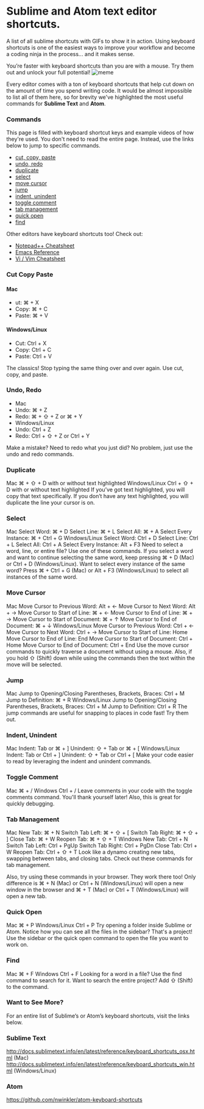 # Sublime and Atom text editor shortcuts.
A list of all sublime shortcuts with GIFs to show it in action.
Using keyboard shortcuts is one of the easiest ways to improve your workflow and become a coding ninja in the process... and it makes sense.

You’re faster with keyboard shortcuts than you are with a mouse. Try them out and unlock your full potential!
![meme](https://d17h27t6h515a5.cloudfront.net/topher/2016/November/582c4ab4_keyboard-shortcuts-meme/keyboard-shortcuts-meme.jpg)

Every editor comes with a ton of keyboard shortcuts that help cut down on the amount of time you spend writing code. It would be almost impossible to list all of them here, so for brevity we've highlighted the most useful commands for **Sublime Text** and **Atom**.

### Commands
This page is filled with keyboard shortcut keys and example videos of how they're used. You don't need to read the entire page. Instead, use the links below to jump to specific commands.

* [cut, copy, paste](#cut-copy-paste)
* [undo, redo]()
* [duplicate]()
* [select]()
* [move cursor]()
* [jump]()
* [indent, unindent]()
* [toggle comment]()
* [tab management]()
* [quick open]()
* [find]()

Other editors have keyboard shortcuts too! Check out:

* [Notepad++ Cheatsheet]()
* [Emacs Reference]()
* [Vi / Vim Cheatsheet]()
### Cut Copy Paste
#### Mac
* ut: ⌘ + X
* Copy: ⌘ + C
* Paste: ⌘ + V
#### Windows/Linux
* Cut: Ctrl + X
* Copy: Ctrl + C
* Paste: Ctrl + V

The classics! Stop typing the same thing over and over again. Use cut, copy, and paste.


### Undo, Redo
* Mac
* Undo: ⌘ + Z
* Redo: ⌘ + ⇧ + Z or ⌘ + Y
* Windows/Linux
* Undo: Ctrl + Z
* Redo: Ctrl + ⇧ + Z or Ctrl + Y

Make a mistake? Need to redo what you just did? No problem, just use the undo and redo commands.


### Duplicate
Mac
⌘ + ⇧ + D with or without text highlighted
Windows/Linux
Ctrl + ⇧ + D with or without text highlighted
If you’ve got text highlighted, you will copy that text specifically. If you don’t have any text highlighted, you will duplicate the line your cursor is on.


### Select
Mac
Select Word: ⌘ + D
Select Line: ⌘ + L
Select All: ⌘ + A
Select Every Instance: ⌘ + Ctrl + G
Windows/Linux
Select Word: Ctrl + D
Select Line: Ctrl + L
Select All: Ctrl + A
Select Every Instance: Alt + F3
Need to select a word, line, or entire file? Use one of these commands. If you select a word and want to continue selecting the same word, keep pressing ⌘ + D (Mac) or Ctrl + D (Windows/Linux). Want to select every instance of the same word? Press ⌘ + Ctrl + G (Mac) or Alt + F3 (Windows/Linux) to select all instances of the same word.


### Move Cursor
Mac
Move Cursor to Previous Word: Alt + ←
Move Cursor to Next Word: Alt + →
Move Cursor to Start of Line: ⌘ + ←
Move Cursor to End of Line: ⌘ + →
Move Cursor to Start of Document: ⌘ + ↑
Move Cursor to End of Document: ⌘ + ↓
Windows/Linux
Move Cursor to Previous Word: Ctrl + ←
Move Cursor to Next Word: Ctrl + →
Move Cursor to Start of Line: Home
Move Cursor to End of Line: End
Move Cursor to Start of Document: Ctrl + Home
Move Cursor to End of Document: Ctrl + End
Use the move cursor commands to quickly traverse a document without using a mouse. Also, if you hold ⇧ (Shift) down while using the commands then the text within the move will be selected.


### Jump
Mac
Jump to Opening/Closing Parentheses, Brackets, Braces: Ctrl + M
Jump to Definition: ⌘ + R
Windows/Linux
Jump to Opening/Closing Parentheses, Brackets, Braces: Ctrl + M
Jump to Definition: Ctrl + R
The jump commands are useful for snapping to places in code fast! Try them out.


### Indent, Unindent
Mac
Indent: Tab or ⌘ + ]
Unindent: ⇧ + Tab or ⌘ + [
Windows/Linux
Indent: Tab or Ctrl + ]
Unindent: ⇧ + Tab or Ctrl + [
Make your code easier to read by leveraging the indent and unindent commands.


### Toggle Comment
Mac
⌘ + /
Windows
Ctrl + /
Leave comments in your code with the toggle comments command. You'll thank yourself later! Also, this is great for quickly debugging.


### Tab Management
Mac
New Tab: ⌘ + N
Switch Tab Left: ⌘ + ⇧ + [
Switch Tab Right: ⌘ + ⇧ + ]
Close Tab: ⌘ + W
Reopen Tab: ⌘ + ⇧ + T
Windows
New Tab: Ctrl + N
Switch Tab Left: Ctrl + PgUp
Switch Tab Right: Ctrl + PgDn
Close Tab: Ctrl + W
Reopen Tab: Ctrl + ⇧ + T
Look like a dynamo creating new tabs, swapping between tabs, and closing tabs. Check out these commands for tab management.

Also, try using these commands in your browser. They work there too! Only difference is ⌘ + N (Mac) or Ctrl + N (Windows/Linux) will open a new window in the browser and ⌘ + T (Mac) or Ctrl + T (Windows/Linux) will open a new tab.


### Quick Open
Mac
⌘ + P
Windows/Linux
Ctrl + P
Try opening a folder inside Sublime or Atom. Notice how you can see all the files in the sidebar? That's a project! Use the sidebar or the quick open command to open the file you want to work on.


### Find
Mac
⌘ + F
Windows
Ctrl + F
Looking for a word in a file? Use the find command to search for it. Want to search the entire project? Add ⇧ (Shift) to the command.


### Want to See More?
For an entire list of Sublime’s or Atom’s keyboard shortcuts, visit the links below.

### Sublime Text
http://docs.sublimetext.info/en/latest/reference/keyboard_shortcuts_osx.html (Mac)
http://docs.sublimetext.info/en/latest/reference/keyboard_shortcuts_win.html (Windows/Linux)
### Atom
https://github.com/nwinkler/atom-keyboard-shortcuts

